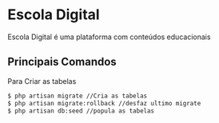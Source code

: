 # Escola Digital
Escola Digital é uma plataforma com conteúdos educacionais
## Principais Comandos

Para Criar as tabelas

```sh
$ php artisan migrate //Cria as tabelas
$ php artisan migrate:rollback //desfaz ultimo migrate
$ php artisan db:seed //popula as tabelas
```
